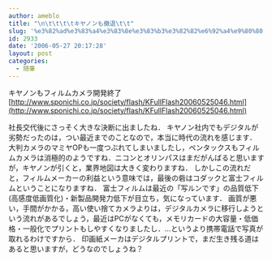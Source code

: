 ```yaml
---
author: ameblo
title: "\n\t\t\t\tキヤノンも撤退\t\t"
slug: '%e3%82%ad%e3%83%a4%e3%83%8e%e3%83%b3%e3%82%82%e6%92%a4%e9%80%80'
id: 2933
date: '2006-05-27 20:17:28'
layout: post
categories:
  - 随筆
---
```


キヤノンもフィルムカメラ開発終了 [http://www.sponichi.co.jp/society/flash/KFullFlash20060525046.html](http://www.sponichi.co.jp/society/flash/KFullFlash20060525046.html)

社長交代後にさっそく大きな決断に出ましたね． キヤノン社内でもデジタルが劣勢だったのは，つい最近までのことなので，本当に時代の流れを感じます． 大判カメラのマミヤOPも一度つぶれてしまいましたし，ペンタックスもフィルムカメラは消極的のようですね．ニコンとオリンパスはまだがんばると思いますが，キヤノンが引くと，業界地図は大きく変わりますね． しかしこの流れだと，フィルムメーカーの利益という意味では，最後の砦はコダックと富士フィルムということになりますね． 富士フィルムは最近の「写ルンです」の品質低下(高感度低画質化)・新製品開発力低下が目立ち，気になっています． 画質が悪い，手間がかかる，高い使い捨てカメラよりは，デジタルカメラに移行しようという流れがあるでしょう，最近はPCがなくても，メモリカードの大容量・低価格・一般化でプリントもしやすくなりましたし．…というより携帯電話で写真が取れるわけですから． 印画紙メーカはデジタルプリントで，まだ生き残る道はあると思いますが，どうなのでしょうね？